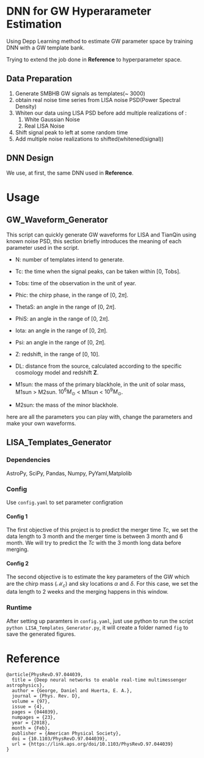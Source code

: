 <!--
 * @Author: Yiqian Qian
 * @Description: file content
 * @Date: 2023-09-15 11:13:11
 * @LastEditors: Yiqian Qian
 * @LastEditTime: 2023-09-15 11:38:44
 * @FilePath: /DNN_for_GW_Parameter_Space_Estimation/README.md
-->
# DNN for GW Hyperarameter Estimation

Using Depp Learning method to estimate GW parameter space by training DNN with a GW template bank.

Trying to extend the job done in **Reference** to hyperparameter space.

## Data Preparation

1. Generate SMBHB GW signals as templates(~ 3000)
2. obtain real noise time series from LISA noise PSD(Power Spectral Density)
3. Whiten our data using LISA PSD before add multiple realizations of :
   1. White Gaussian Noise
   2. Real LISA Noise
4. Shift signal peak to left at some random time
5. Add multiple noise realizations to shifted(whitened(signal))

## DNN Design

We use, at first, the same DNN used in **Reference**.

# Usage

## GW_Waveform_Generator

This script can quickly generate GW waveforms for LISA and TianQin using known noise PSD, this section briefly introduces the meaning of each parameter used in the script.

- N: number of templates intend to generate.

- Tc: the time when the signal peaks, can be taken within [0, Tobs].

- Tobs: time of the observation in the unit of year.

- Phic: the chirp phase, in the range of [0, $2\pi$].

- ThetaS: an angle in the range of [0, 2$\pi$].

- PhiS: an angle in the range of [0, 2$\pi$].

- Iota: an angle in the range of [0, 2$\pi$].

- Psi: an angle in the range of [0, 2$\pi$].

- Z: redshift, in the range of [0, 10].

- DL: distance from the source, calculated according to the specific cosmology model and redshift **Z**.

- M1sun: the mass of the primary blackhole, in the unit of solar mass, M1sun > M2sun. $10^6 M_\odot$ < M1sun < $10^9 M_\odot$.

- M2sun: the mass of the minor blackhole.

here are all the parameters you can play with, change the parameters and make your own waveforms.

## LISA_Templates_Generator
### Dependencies
AstroPy, SciPy, Pandas, Numpy, PyYaml,Matplolib
### Config
Use `config.yaml` to set parameter configration

#### Config 1
The first objective of this project is to predict the merger time *Tc*, we set the data length to 3 month and the merger time is between 3 month and 6 month. We will try to predict the *Tc* with the 3 month long data before merging.
#### Config 2
The second objective is to estimate the key parameters of the GW which are the chirp mass ($\mathcal{M}_c$) and sky locations $\alpha$ and $\delta$. For this case, we set the data length to 2 weeks and the merging happens in this window.

### Runtime
After setting up paramters in `config.yaml`, just use python to run the script `python LISA_Templates_Generator.py`, it will create a folder named `fig` to save the generated figures.

# Reference

```
@article{PhysRevD.97.044039,
  title = {Deep neural networks to enable real-time multimessenger astrophysics},
  author = {George, Daniel and Huerta, E. A.},
  journal = {Phys. Rev. D},
  volume = {97},
  issue = {4},
  pages = {044039},
  numpages = {23},
  year = {2018},
  month = {Feb},
  publisher = {American Physical Society},
  doi = {10.1103/PhysRevD.97.044039},
  url = {https://link.aps.org/doi/10.1103/PhysRevD.97.044039}
}
```
